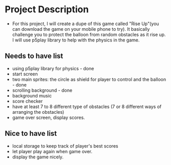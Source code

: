 # Project Description
- For this project, I will create a dupe of this game called "Rise Up"(you can download the game on your mobile phone to try). It basically challenge you to protect the balloon from random obstacles as it rise up. I will use p5play library to help with the physics in the game.


## Needs to have list
- using p5play library for physics - done
- start screen
- two main sprites: the circle as shield for player to control and the balloon - done 
- scrolling background - done
- background music
- score checker
- have at least 7 to 8 different type of obstacles (7 or 8 different ways of arranging the obstacles)
- game over screen, display scores.


## Nice to have list
- local storage to keep track of player's best scores
- let player play again when game over.
- display the game nicely.
